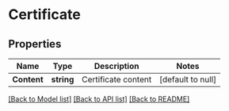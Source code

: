 # Certificate

## Properties
Name | Type | Description | Notes
------------ | ------------- | ------------- | -------------
**Content** | **string** | Certificate content | [default to null]

[[Back to Model list]](../README.md#documentation-for-models) [[Back to API list]](../README.md#documentation-for-api-endpoints) [[Back to README]](../README.md)


